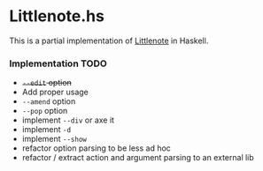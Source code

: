 # Littlenote.hs

This is a partial implementation of [Littlenote](https://github.com/jtrim/littlenote) in Haskell.

### Implementation TODO

- ~~`--edit` option~~
- Add proper usage
- `--amend` option
- `--pop` option
- implement `--div` or axe it
- implement `-d`
- implement `--show`
- refactor option parsing to be less ad hoc
- refactor / extract action and argument parsing to an external lib

